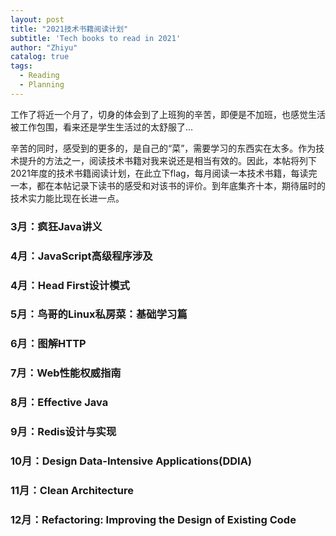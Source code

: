 ```yaml
---
layout: post
title: "2021技术书籍阅读计划"
subtitle: 'Tech books to read in 2021'
author: "Zhiyu"
catalog: true
tags:
  - Reading
  - Planning
---
```


工作了将近一个月了，切身的体会到了上班狗的辛苦，即便是不加班，也感觉生活被工作包围，看来还是学生生活过的太舒服了...

辛苦的同时，感受到的更多的，是自己的“菜”，需要学习的东西实在太多。作为技术提升的方法之一，阅读技术书籍对我来说还是相当有效的。因此，本帖将列下2021年度的技术书籍阅读计划，在此立下flag，每月阅读一本技术书籍，每读完一本，都在本帖记录下读书的感受和对该书的评价。到年底集齐十本，期待届时的技术实力能比现在长进一点。

### 3月：疯狂Java讲义
### 4月：JavaScript高级程序涉及
### 4月：Head First设计模式
### 5月：鸟哥的Linux私房菜：基础学习篇
### 6月：图解HTTP
### 7月：Web性能权威指南
### 8月：Effective Java
### 9月：Redis设计与实现
### 10月：Design Data-Intensive Applications(DDIA)
### 11月：Clean Architecture
### 12月：Refactoring: Improving the Design of Existing Code